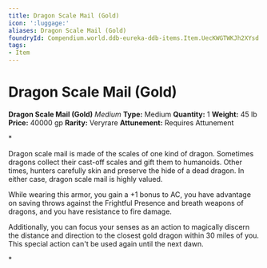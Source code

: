 ```yaml
---
title: Dragon Scale Mail (Gold)
icon: ':luggage:'
aliases: Dragon Scale Mail (Gold)
foundryId: Compendium.world.ddb-eureka-ddb-items.Item.UecKWGTWKJh2XYsd
tags:
- Item
---
```


# Dragon Scale Mail (Gold)

**Dragon Scale Mail (Gold)**
_Medium_
**Type:** Medium
**Quantity:** 1
**Weight:** 45 lb
**Price:** 40000 gp
**Rarity:** Veryrare
**Attunement:** Requires Attunement

*<p>Dragon scale mail is made of the scales of one kind of dragon. Sometimes dragons collect their cast-off scales and gift them to humanoids. Other times, hunters carefully skin and preserve the hide of a dead dragon. In either case, dragon scale mail is highly valued.

While wearing this armor, you gain a +1 bonus to AC, you have advantage on saving throws against the Frightful Presence and breath weapons of dragons, and you have resistance to fire damage.

Additionally, you can focus your senses as an action to magically discern the distance and direction to the closest gold dragon within 30 miles of you. This special action can't be used again until the next dawn.</p>*